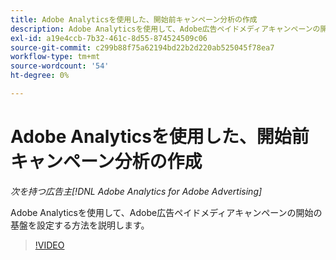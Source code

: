 ```yaml
---
title: Adobe Analyticsを使用した、開始前キャンペーン分析の作成
description: Adobe Analyticsを使用して、Adobe広告ペイドメディアキャンペーンの開始の基盤を設定する方法を説明します。
exl-id: a19e4ccb-7b32-461c-8d55-874524509c06
source-git-commit: c299b88f75a62194bd22b2d220ab525045f78ea7
workflow-type: tm+mt
source-wordcount: '54'
ht-degree: 0%

---
```


# Adobe Analyticsを使用した、開始前キャンペーン分析の作成

*次を持つ広告主[!DNL Adobe Analytics for Adobe Advertising]*

Adobe Analyticsを使用して、Adobe広告ペイドメディアキャンペーンの開始の基盤を設定する方法を説明します。

>[!VIDEO](https://video.tv.adobe.com/v/33501)

